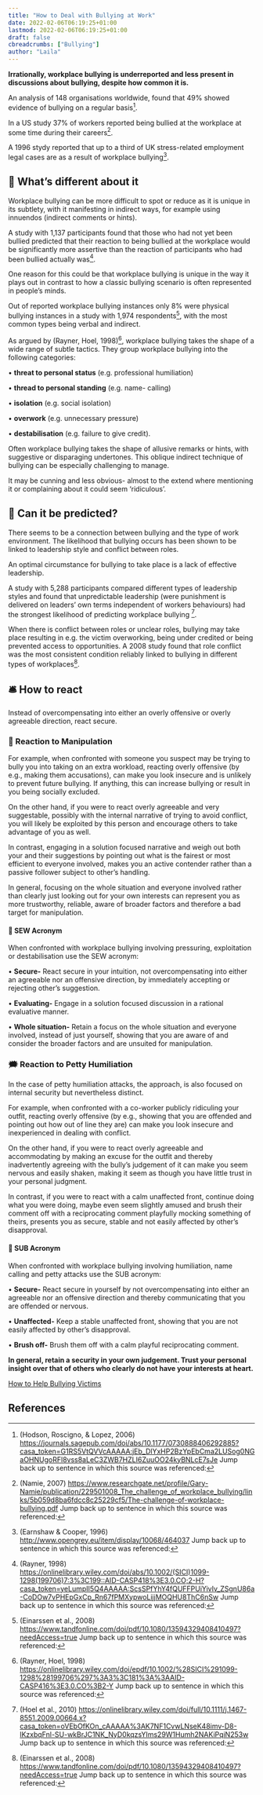 ```yaml
---
title: "How to Deal with Bullying at Work"
date: 2022-02-06T06:19:25+01:00
lastmod: 2022-02-06T06:19:25+01:00
draft: false
cbreadcrumbs: ["Bullying"]
author: "Laila"
---
```


**Irrationally, workplace bullying is underreported and less present in discussions about bullying, despite how common it is.**

An analysis of 148 organisations worldwide, found that 49% showed evidence of bullying on a regular basis[^1].

In a US study 37% of workers reported being bullied at the workplace at some time during their careers[^2].

 A 1996 stydy reported that up to a third of UK stress-related employment legal cases are as a result of workplace bullying[^3].

## :microscope: What’s different about it

Workplace bullying can be more difficult to spot or reduce as it is unique in its subtlety, with it manifesting in indirect ways, for example using innuendos (indirect comments or hints).

A study with 1,137 participants found that those who had not yet been bullied predicted that their reaction to being bullied at the workplace would be significantly more assertive than the reaction of participants who had been bullied actually was[^4].

One reason for this could be that workplace bullying is unique in the way it plays out in contrast to how a classic bullying scenario is often represented in people’s minds.

Out of reported workplace bullying instances only 8% were physical bullying instances in a study with 1,974 respondents[^5], with the most common types being verbal and indirect.

As argued by (Rayner, Hoel, 1998)[^6], workplace bullying takes the shape of a wide range of subtle tactics. They group workplace bullying into the following categories:

•	**threat to personal status** (e.g. professional humiliation)

•	**thread to personal standing** (e.g. name- calling)

•	 **isolation** (e.g. social isolation)

•	**overwork** (e.g. unnecessary pressure) 

•	**destabilisation** (e.g. failure to give credit).

Often workplace bullying takes the shape of allusive remarks or hints, with suggestive or disparaging undertones. This oblique indirect technique of bullying can be especially challenging to manage.

It may be cunning and less obvious- almost to the extend where mentioning it or complaining about it could seem ‘ridiculous’.

## :satellite: Can it be predicted?

There seems to be a connection between bullying and the type of work environment. The likelihood that bullying occurs has been shown to be linked to leadership style and conflict between roles.

An optimal circumstance for bullying to take place is a lack of effective leadership.

A study with 5,288 participants compared different types of leadership styles and found that unpredictable leadership (were punishment is delivered on leaders’ own terms independent of workers behaviours) had the strongest likelihood of predicting workplace bullying [^7]. 

When there is conflict between roles or unclear roles, bullying may take place resulting in e.g. the victim overworking, being under credited or being prevented access to opportunities. 
A 2008 study found that role conflict was the most consistent condition reliably linked to bullying in different types of workplaces[^5].

## :bellhop_bell: How to react

Instead of overcompensating into either an overly offensive or overly agreeable direction, react secure.

### :syringe: Reaction to Manipulation

For example, when confronted with someone you suspect may be trying to bully you into taking on an extra workload, reacting overly offensive (by e.g., making them accusations), can make you look insecure and is unlikely to prevent future bullying. If anything, this can increase bullying or result in you being socially excluded. 

On the other hand, if you were to react overly agreeable and very suggestable, possibly with the internal narrative of trying to avoid conflict, you will likely be exploited by this person and encourage others to take advantage of you as well.

In contrast, engaging in a solution focused narrative and weigh out both your and their suggestions by pointing out what is the fairest or most efficient to everyone involved, makes you an active contender rather than a passive follower subject to other’s handling.

 In general, focusing on the whole situation and everyone involved rather than clearly just looking out for your own interests can represent you as more trustworthy, reliable, aware of broader factors and therefore a bad target for manipulation.

 #### :scroll: SEW Acronym

When confronted with workplace bullying involving pressuring, exploitation or destabilisation use the SEW acronym:

•	**Secure-** React secure in your intuition, not overcompensating into either an agreeable nor an offensive direction, by immediately accepting or rejecting other’s suggestion.

•	**Evaluating-** Engage in a solution focused discussion in a rational evaluative manner.


•	**Whole situation-** Retain a focus on the whole situation and everyone involved, instead of just yourself, showing that you are aware of and consider the broader factors and are unsuited for manipulation.


### :right_anger_bubble: Reaction to Petty Humiliation

In the case of petty humiliation attacks, the approach, is also focused on internal security but nevertheless distinct. 

For example, when confronted with a co-worker publicly ridiculing your outfit, reacting overly offensive (by e.g., showing that you are offended and pointing out how out of line they are) can make you look insecure and inexperienced in dealing with conflict.

On the other hand, if you were to react overly agreeable and accommodating by making an excuse for the outfit and thereby inadvertently agreeing with the bully’s judgement of it can make you seem nervous and easily shaken, making it seem as though you have little trust in your personal judgment.

In contrast, if you were to react with a calm unaffected front, continue doing what you were doing, maybe even seem slightly amused and brush their comment off with a reciprocating comment playfully mocking something of theirs, presents you as secure, stable and not easily affected by other’s disapproval.

#### :scroll: SUB Acronym

When confronted with workplace bullying involving humiliation, name calling and petty attacks use the SUB acronym:

•	**Secure-** React secure in yourself by not overcompensating into either an agreeable nor an offensive direction and thereby communicating that you are offended or nervous. 

•	**Unaffected-** Keep a stable unaffected front, showing that you are not easily affected by other’s disapproval.


•	**Brush off-** Brush them off with a calm playful reciprocating comment.


**In general, retain a security in your own judgement. Trust your personal insight over that of others who clearly do not have your interests at heart.**


[How to Help Bullying Victims](/how-to-help-bullying-victims/)

References 
---
[^1]: (Hodson, Roscigno, & Lopez, 2006) https://journals.sagepub.com/doi/abs/10.1177/0730888406292885?casa_token=G1RS5VtQVVcAAAAA:jEb_DlYxHP2BzYpEbCma2LUSog0NGaOHNUgoRFl8vss8aLeC3ZWB7HZLI6ZuuOO24kyBNLcE7sJe   Jump back up to sentence in which this source was referenced:

[^2]: (Namie, 2007) https://www.researchgate.net/profile/Gary-Namie/publication/229501008_The_challenge_of_workplace_bullying/links/5b059d8ba6fdcc8c25229cf5/The-challenge-of-workplace-bullying.pdf   Jump back up to sentence in which this source was referenced:

[^3]: (Earnshaw & Cooper, 1996) http://www.opengrey.eu/item/display/10068/464037   Jump back up to sentence in which this source was referenced:

[^4]: (Rayner, 1998) https://onlinelibrary.wiley.com/doi/abs/10.1002/(SICI)1099-1298(199706)7:3%3C199::AID-CASP418%3E3.0.CO;2-H?casa_token=yeLumpII5Q4AAAAA:ScsSPfYhY4fQUFFPUiYivIv_ZSgnU86a-CoDOw7vPHEpGxCp_Rn67fPMXypwoLijjMOQHU8ThC6nSw   Jump back up to sentence in which this source was referenced:

[^5]: (Einarssen et al., 2008) https://www.tandfonline.com/doi/pdf/10.1080/13594329408410497?needAccess=true   Jump back up to sentence in which this source was referenced:

[^6]: (Rayner, Hoel, 1998) https://onlinelibrary.wiley.com/doi/epdf/10.1002/%28SICI%291099-1298%28199706%297%3A3%3C181%3A%3AAID-CASP416%3E3.0.CO%3B2-Y   Jump back up to sentence in which this source was referenced:

[^7]: (Hoel et al., 2010) https://onlinelibrary.wiley.com/doi/full/10.1111/j.1467-8551.2009.00664.x?casa_token=oVEbOfKOn_cAAAAA%3AK7NF1CvwLNseK48imv-D8-lKzxbqFnl-SU-wkBrJC1NK_NyD0kqzsYIms29W1Humh2NAKiPqiN253w  Jump back up to sentence in which this source was referenced:

[^8]:    Jump back up to sentence in which this source was referenced:
